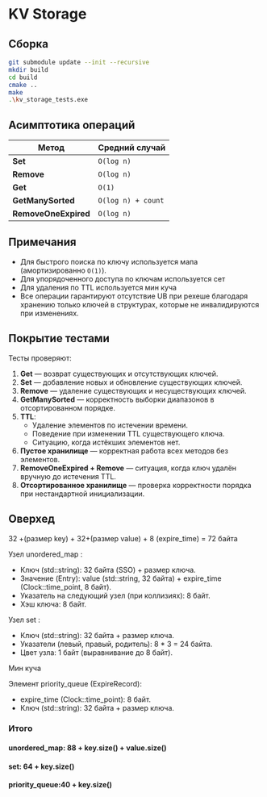 # KV Storage

## Сборка

```bash
git submodule update --init --recursive
mkdir build
cd build
cmake ..
make
.\kv_storage_tests.exe  
```


## Асимптотика операций

| Метод                | Средний случай        
|----------------------|-----------------------
| **Set**              | `O(log n)`
| **Remove**           | `O(log n)`
| **Get**              | `O(1)`
| **GetManySorted**    | `O(log n) + count`
| **RemoveOneExpired** | `O(log n)`


## Примечания

- Для быстрого поиска по ключу используется мапа (амортизированно `O(1)`).
- Для упорядоченного доступа по ключам используется сет
- Для удаления по TTL используется мин куча
- Все операции гарантируют отсутствие UB при рехеше благодаря хранению только ключей в структурах, которые не инвалидируются при изменениях.

## Покрытие тестами

Тесты проверяют:

1. **Get** — возврат существующих и отсутствующих ключей.
2. **Set** — добавление новых и обновление существующих ключей.
3. **Remove** — удаление существующих и несуществующих ключей.
4. **GetManySorted** — корректность выборки диапазонов в отсортированном порядке.
5. **TTL**:
   - Удаление элементов по истечении времени.
   - Поведение при изменении TTL существующего ключа.
   - Ситуацию, когда истёкших элементов нет.
6. **Пустое хранилище** — корректная работа всех методов без элементов.
7. **RemoveOneExpired + Remove** — ситуация, когда ключ удалён вручную до истечения TTL.
8. **Отсортированное хранилище** — проверка корректности порядка при нестандартной инициализации.


## Оверхед 

32 +(размер key) + 32+(размер value) + 8 (expire_time) = 72 байта


Узел unordered_map :
- Ключ (std::string): 32 байта (SSO) + размер ключа.
- Значение (Entry): value (std::string, 32 байта) + expire_time (Clock::time_point, 8 байт).
- Указатель на следующий узел (при коллизиях): 8 байт.
- Хэш ключа: 8 байт.


Узел set :
- Ключ (std::string): 32 байта + размер ключа.
- Указатели (левый, правый, родитель): 8 * 3 = 24 байта.
- Цвет узла: 1 байт (выравнивание до 8 байт).


Мин куча 

Элемент priority_queue (ExpireRecord):
- expire_time (Clock::time_point): 8 байт.
- Ключ (std::string): 32 байта + размер ключа.
### Итого 

#### unordered_map: 88 + key.size() + value.size()

#### set:           64 + key.size() 

#### priority_queue:40 + key.size() 